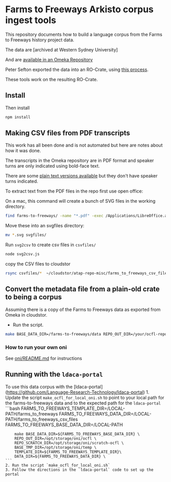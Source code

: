 # Farms to Freeways Arkisto corpus ingest tools

This repository documents how to build a language corpus from the Farms to Freeways history project data.

The data are [archived at Western Sydney University]

And are [available in an Omeka Repository](https://omeka.westernsydney.edu.au/farmstofreeways/)

Peter Sefton exported the data into an RO-Crate, using [this process](https://github.com/UTS-eResearch/omeka-datacrate-tools).

These tools work on the resulting RO-Crate.

## Install

Then install
```bash
npm install
```

## Making CSV files from PDF transcripts


This work has all been done and is not automated but here are notes about how it was done.

The transcripts in the Omeka repository are in PDF format and speaker turns are only indicated using bold-face text.

There are some [plain text versions available](https://research-data.westernsydney.edu.au/redbox/verNum1.9/published/detail/97a58f4bfca2c074c2d0e357c1b5d28c/ftf_transcripts_plaintext.zip?preview=true) but they don't have speaker turns indicated.

To extract text from the PDF files in the repo first use open office:

On a mac, this command will create a bunch of SVG files in the working directory.

```bash
find farms-to-freeways/ -name "*.pdf" -exec /Applications/LibreOffice.app/Contents/MacOS/soffice --headless --convert-to svg {} \;
```

Move these into an svgfiles directory:

```bash
mv *.svg svgfiles/
```

Run `svg2csv` to create csv files in `csvfiles/`

```bash
node svg2csv.js
```

copy the CSV files to cloudstor

 ```bash
rsync csvfiles/*  ~/cloudstor/atap-repo-misc/farms_to_freeways_csv_files/ -ruvi
 ```

## Convert the metadata file from a plain-old crate to being a corpus

Assuming there is a copy of the Farms to Freeways data as exported from Omeka in cloudstor.

-  Run the script.

```bash
make BASE_DATA_DIR=/farms-to-freeways/data REPO_OUT_DIR=/your/ocfl-repo BASE_TMP_DIR=/your/temp
```

### How to run your own oni

See [oni/README.md](./oni/README.md) for instructions

## Running with the `ldaca-portal`
To use this data corpus with the [ldaca-portal] (https://github.com/Language-Research-Technology/ldaca-portal) 
    1. Update the script `make_ocfl_for_local_oni.sh` to point to your local path for the farms-to-freeways data and to the expected path for the `ldaca-portal`
     ```bash
        FARMS_TO_FREEWAYS_TEMPLATE_DIR=/LOCAL-PATH/farms_to_freeways
        FARMS_TO_FREEWAYS_DATA_DIR=/LOCAL-PATH/farms_to_freeways_csv_files
        FARMS_TO_FREEWAYS_BASE_DATA_DIR=/LOCAL-PATH

        make BASE_DATA_DIR=${FARMS_TO_FREEWAYS_BASE_DATA_DIR} \
        REPO_OUT_DIR=/opt/storage/oni/ocfl \
        REPO_SCRATCH_DIR=/opt/storage/oni/scratch-ocfl \
        BASE_TMP_DIR=/opt/storage/oni/temp \
        TEMPLATE_DIR=${FARMS_TO_FREEWAYS_TEMPLATE_DIR}\
        DATA_DIR=${FARMS_TO_FREEWAYS_DATA_DIR} \
    ```
    2. Run the script `make_ocfl_for_local_oni.sh`
    3. Follow the directions in the `ldaca-portal` code to set up the portal
